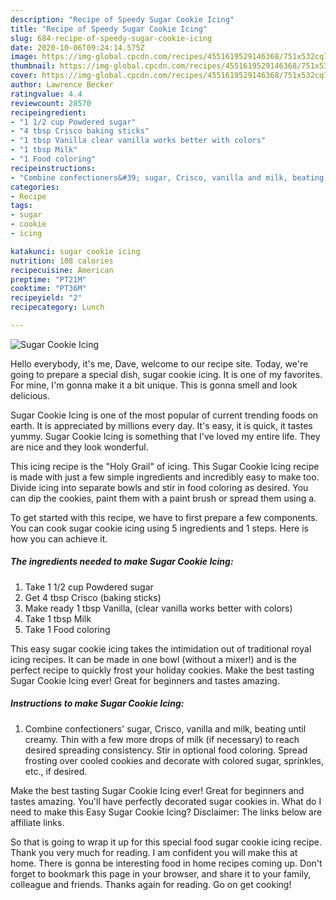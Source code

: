 ```yaml
---
description: "Recipe of Speedy Sugar Cookie Icing"
title: "Recipe of Speedy Sugar Cookie Icing"
slug: 684-recipe-of-speedy-sugar-cookie-icing
date: 2020-10-06T09:24:14.575Z
image: https://img-global.cpcdn.com/recipes/4551619529146368/751x532cq70/sugar-cookie-icing-recipe-main-photo.jpg
thumbnail: https://img-global.cpcdn.com/recipes/4551619529146368/751x532cq70/sugar-cookie-icing-recipe-main-photo.jpg
cover: https://img-global.cpcdn.com/recipes/4551619529146368/751x532cq70/sugar-cookie-icing-recipe-main-photo.jpg
author: Lawrence Becker
ratingvalue: 4.4
reviewcount: 28570
recipeingredient:
- "1 1/2 cup Powdered sugar"
- "4 tbsp Crisco baking sticks"
- "1 tbsp Vanilla clear vanilla works better with colors"
- "1 tbsp Milk"
- "1 Food coloring"
recipeinstructions:
- "Combine confectioners&#39; sugar, Crisco, vanilla and milk, beating until creamy. Thin with a few more drops of milk (if necessary) to reach desired spreading consistency. Stir in optional food coloring. Spread frosting over cooled cookies and decorate with colored sugar, sprinkles, etc., if desired."
categories:
- Recipe
tags:
- sugar
- cookie
- icing

katakunci: sugar cookie icing 
nutrition: 108 calories
recipecuisine: American
preptime: "PT21M"
cooktime: "PT36M"
recipeyield: "2"
recipecategory: Lunch

---
```



![Sugar Cookie Icing](https://img-global.cpcdn.com/recipes/4551619529146368/751x532cq70/sugar-cookie-icing-recipe-main-photo.jpg)

Hello everybody, it's me, Dave, welcome to our recipe site. Today, we're going to prepare a special dish, sugar cookie icing. It is one of my favorites. For mine, I'm gonna make it a bit unique. This is gonna smell and look delicious.

Sugar Cookie Icing is one of the most popular of current trending foods on earth. It is appreciated by millions every day. It's easy, it is quick, it tastes yummy. Sugar Cookie Icing is something that I've loved my entire life. They are nice and they look wonderful.

This icing recipe is the &#34;Holy Grail&#34; of icing. This Sugar Cookie Icing recipe is made with just a few simple ingredients and incredibly easy to make too. Divide icing into separate bowls and stir in food coloring as desired. You can dip the cookies, paint them with a paint brush or spread them using a.


To get started with this recipe, we have to first prepare a few components. You can cook sugar cookie icing using 5 ingredients and 1 steps. Here is how you can achieve it.

<!--inarticleads1-->

##### The ingredients needed to make Sugar Cookie Icing:

1. Take 1 1/2 cup Powdered sugar
1. Get 4 tbsp Crisco (baking sticks)
1. Make ready 1 tbsp Vanilla, (clear vanilla works better with colors)
1. Take 1 tbsp Milk
1. Take 1 Food coloring


This easy sugar cookie icing takes the intimidation out of traditional royal icing recipes. It can be made in one bowl (without a mixer!) and is the perfect recipe to quickly frost your holiday cookies. Make the best tasting Sugar Cookie Icing ever! Great for beginners and tastes amazing. 

<!--inarticleads2-->

##### Instructions to make Sugar Cookie Icing:

1. Combine confectioners&#39; sugar, Crisco, vanilla and milk, beating until creamy. Thin with a few more drops of milk (if necessary) to reach desired spreading consistency. Stir in optional food coloring. Spread frosting over cooled cookies and decorate with colored sugar, sprinkles, etc., if desired.


Make the best tasting Sugar Cookie Icing ever! Great for beginners and tastes amazing. You&#39;ll have perfectly decorated sugar cookies in. What do I need to make this Easy Sugar Cookie Icing? Disclaimer: The links below are affiliate links. 

So that is going to wrap it up for this special food sugar cookie icing recipe. Thank you very much for reading. I am confident you will make this at home. There is gonna be interesting food in home recipes coming up. Don't forget to bookmark this page in your browser, and share it to your family, colleague and friends. Thanks again for reading. Go on get cooking!
